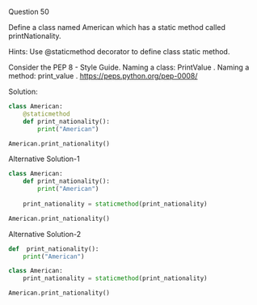 Question 50

Define a class named American which has a static method called printNationality.

Hints: Use @staticmethod decorator to define class static method.

Consider the PEP 8 - Style Guide. Naming a class: PrintValue . Naming a method: print_value . https://peps.python.org/pep-0008/

Solution:

```python
class American:
    @staticmethod
    def print_nationality():
        print("American")

American.print_nationality()
```

Alternative Solution-1

```python
class American:
    def print_nationality():
        print("American")
    
    print_nationality = staticmethod(print_nationality)

American.print_nationality()
```

Alternative Solution-2

```python
def  print_nationality():
    print("American")

class American:
    print_nationality = staticmethod(print_nationality)

American.print_nationality()
```
